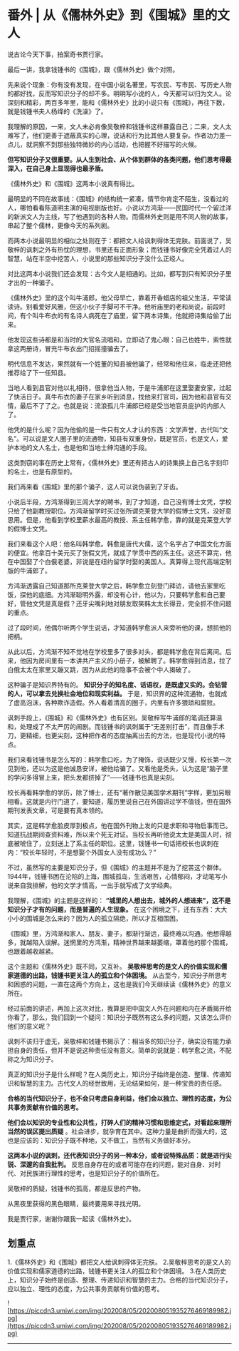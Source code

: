 # 番外 | 从《儒林外史》到《围城》里的文人

说古论今天下事，拍案奇书贾行家。

最后一讲，我拿钱锺书的《围城》，跟《儒林外史》做个对照。

先来说个现象：你有没有发现，在中国小说名著里，写农民、写市民、写历史人物的都好找，反而写知识分子的却不多。明明写小说的人，今天都可以归为文人。论深刻和精彩，两百多年里，能和《儒林外史》比的小说只有《围城》，再往下数，就是钱锺书夫人杨绛的《洗澡》了。

我理解的原因，一来，文人未必肯像吴敬梓和钱锺书这样暴露自己；二来，文人太难写了，他们更善于遮蔽真实的心理，说话和行为比其他人要复杂。作者功力差一点儿，就洞察不到那些独特微妙的内心活动，也把握不好描写的火候。

 **但写知识分子又很重要。从人生到社会、从个体到群体的各类问题，他们思考得最深入，在自己身上显现得也最矛盾。**

《儒林外史》和《围城》这两本小说真有得比。

最明显的不同在故事线：《围城》的结构统一紧凑，情节你肯定不陌生，没看过的人，哪怕看看陈道明主演的电视剧版也好。小说以方鸿渐——民国时代一个留过洋的新派文人为主线，写了他遇到的各种人物。而儒林外史则是用不同人物的故事，串起了整个儒林，更像今天的系列剧。

而两本小说最明显的相似之处则在于：都把文人给讽刺得体无完肤。前面说了，吴敬梓的讽刺之外有热忱的理想，书里还有正面形象；而钱锺书好像完全凭着过人的智慧，站在半空中挖苦人，小说里的那些知识分子没什么正经人。

对比这两本小说我们还会发现：古今文人是相通的。比如，都写到只有知识分子里才出的一种骗子。

《儒林外史》里的这个叫牛浦郎，他父母早亡，靠着开香蜡店的祖父生活，平常读读诗。别看爱好风雅，但这小伙子手脚可不干净。他听庙里的老和尚说，前段时间，有个叫牛布衣的有名诗人病死在了庙里，留下两本诗集，他就把诗集给偷了出来。

他发现这些诗都是和当时的大官名流唱和，立即动了鬼心眼：自己也姓牛，索性就拿这两册诗，冒充牛布衣出门招摇撞骗去了。

明代信息不发达，果然就有一个姓董的知县被他骗了，经常和他往来，临走还把他推荐给了下一任知县。

当地人看到县官对他以礼相待，很拿他当人物，于是牛浦郎在这里娶妻安家，过起了快活日子。真牛布衣的妻子在家乡听到消息，找他来打官司，因为他和县官有交情，最后不了了之。也就是说：流浪孤儿牛浦郎已经是受当地官员庇护的内部人了。

他凭的是什么呢？因为他偷的是一件只有文人才认的东西：文学声誉，古代叫“文名”。可以说是文人圈子里的流通物，知县有双重身份，既是官员，也是文人，爱护本地的文人名士，也是他和当地士绅沟通的手段。

这类剽窃的事在历史上常有，《儒林外史》里还有把古人的诗集换上自己名字刻印的名士，也是有原型的。

我们再来看《围城》里的那个骗子，这人可以说伪装到了牙齿。

小说后半段，方鸿渐得到三闾大学的聘书，到了才知道，自己没有博士文凭，学校只给了他副教授职位。方鸿渐留学时买过张所谓克莱登大学的假博士文凭，没好意思用。但是，他看到学校里薪水最高的教授、系主任韩学愈，靠的就是克莱登大学的假博士文凭。

我们来看这个人吧：他名叫韩学愈。韩愈是唐代大儒，这个名字占了中国文化方面的便宜。他拿百十美元买了张假文凭，就成了学贯中西的系主任。这还不算完，他在中国娶了个白俄老婆，非说是在纽约留学时娶的美国人。真算得上现代高端定制版的牛浦郎了。

方鸿渐透露自己知道那所克莱登大学之后，韩学愈立刻登门拜访，请他去家里吃饭，探他的底细。方鸿渐聪明外露，却没有心计，他以为，只要韩学愈和自己要好，管他文凭是真是假？还牙尖嘴利地对朋友取笑韩太太长得丑，完全抓不住问题的重点。

过了段时间，他偶尔听两个学生说话，才知道韩学愈派人来旁听他的课，想抓他的把柄。

从此以后，方鸿渐不知不觉地在学校里多了很多对头，都是韩学愈在背后离间。后来，他因为房间里有一本讲共产主义的小册子，被解聘了。韩学愈得到消息，拉了白俄太太在家里又蹦又跳，因为从此他的隐事不会被个中人揭破了。

这种骗子是知识界特有的。 **知识分子的知名度、话语权，是既虚又实的。会钻营的人，可以拿去兑换社会地位和现实利益。** 于是，知识界的这种流通物，也就成了虚高泡沫，各种欺诈造假。外人看着清高的圈子，内里有许多猥琐和腐败。

讽刺手段上，《围城》和《儒林外史》也有区别。吴敬梓写牛浦郎的笔调还算温和，处理成了不太严厉的闹剧。而钱锺书的讽刺属于“无差别打击”，而且像手术刀，更精细，也更尖刻，这种把作者的态度抽离出去的方法，也是现代小说的特点。

我们来看钱锺书是怎么写的：韩学愈口吃，为了掩饰，说话既少又慢，校长第一次见到他，还以为这是他诚恳安详，被他给骗了。又看他是秃头，认为这是“脑子里的学问多得冒上来，把头发都挤掉了”——钱锺书也真是尖刻。

校长再看韩学愈的学历，除了博士，还有“著作散见美国学术期刊”字样，更加另眼相看。这就是内行门道了，要知道，履历里说自己在外国讲过学不值钱，但在国外期刊发表文章，可是要有真本领的。

其实，这是韩学愈脸皮厚到极点，他在国外刊物上发的只是求职和寻物启事而已。知道抗战期间查资料难，所以来个死无对证。当校长再听他说太太是美国人时，彻底被唬住了，立刻送上了系主任的职位。这里，钱锺书一句话把校长也讽刺在内：“校长年轻时，不是想娶个外国女人没有成功么？”

不过，虽然写的主要是知识分子，但《围城》的主题并不是为了挖苦这个群体。1944年，钱锺书困在沦陷的上海，围城孤岛，生活艰苦，心情郁闷，才动笔写小说来自我排解，他的文学才情高，一出手就写成了文学经典。

我理解，《围城》的主题是这样的： **“城里的人想出去，城外的人想进来”，这不是知识分子才有的问题，而是普遍的人生现象。** 在这个困境之下，还有东西：大大小小的围城是怎么来的？因为人的孤立隔绝，所以才互相围困。

《围城》里，方鸿渐和家人、朋友、妻子，都渐行渐远，最终难以沟通。他想得越多，就越陷入误解。迷惘里的方鸿渐，精神世界越来越萎缩，罩着他的那个围城，也跟着越收越紧。

这个主题和《儒林外史》既不同，又互补。 **吴敬梓思考的是文人的价值实现和儒家道德的出路，钱锺书更关注人的孤立和个体困境。** 从古至今，知识分子所思考和困惑的问题，一直在这两个方向上，这也是我们今天继续读《儒林外史》的意义所在。

经过前面的讲述，再加上这次对比，我算是把中国文人外在问题和内在矛盾揭开给你看了，那么，我们回到一个疑问：知识分子既然有这么多的问题，又该怎么评价他们的意义呢？

讽刺不该归于虚无，吴敬梓和钱锺书揭示了：相当多的知识分子，确实没有能力承担自身的责任，但并不是说这种责任没有意义。简单的说就是：韩学愈之流，不配称之为知识分子。

真正的知识分子是什么样呢？在人类历史上，知识分子始终是创造、整理、传递知识和智慧的主力。古代文人的经世致用，无论结果如何，是一种宝贵的责任感。

 **合格的当代知识分子，也不会只考虑自身利益，他们会以独立、理性的态度，为公共事务贡献有价值的思考。**

 **他们会以知识的专业性和公共性，打碎人们的精神习惯和思维定式，对看起来理所当然的误区提出质疑** 。社会进步，就孕育在其中。这种力量是曲折而强大的，这也是应该的：知识分子既不种地，又不做工，当然有义务做好本分。

 **这两本小说的讽刺，还代表知识分子的另一种本分，或者说特殊品质：就是进行尖锐、深邃的自我批判。** 反思自身存在的或者可能存在的问题，能对自身、对时代、对民族进行理性的思考，也是知识分子的价值所在。

吴敬梓的质疑，钱锺书的孤高，都是反思的产物。

从黑夜里获得的黑色眼睛，最终要用来寻找光明。

我是贾行家，谢谢你跟我一起读《儒林外史》。

## 划重点

1.《儒林外史》和《围城》都把文人给讽刺得体无完肤。
2.吴敬梓思考的是文人的价值实现和儒家道德的出路，钱锺书更关注人的孤立和个体困境。
3.在人类历史上，知识分子始终是创造、整理、传递知识和智慧的主力。合格的当代知识分子，应以独立、理性的态度，为公共事务贡献有价值的思考。

![https://piccdn3.umiwi.com/img/202008/05/202008051935276469189982.jpg](https://piccdn3.umiwi.com/img/202008/05/202008051935276469189982.jpg)

---

